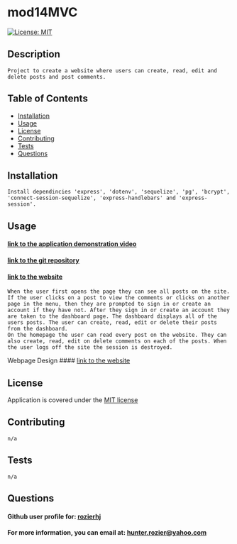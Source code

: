 # mod14MVC
  [![License: MIT](https://img.shields.io/badge/License-MIT-yellow.svg)](https://opensource.org/licenses/MIT)

  ## Description 
    Project to create a website where users can create, read, edit and delete posts and post comments.  

  ## Table of Contents

  - [Installation](#installation)
  - [Usage](#usage)
  - [License](#license)
  - [Contributing](#contributing)
  - [Tests](#tests)
  - [Questions](#questions)  

  ## Installation
    Install dependincies 'express', 'dotenv', 'sequelize', 'pg', 'bcrypt', 'connect-session-sequelize', 'express-handlebars' and 'express-session'.

  ## Usage

  #### [link to the application demonstration video](https://app.screencastify.com/v3/watch/oOvTP1xMRS3GOdTjgjyN)
  #### [link to the git repository](https://github.com/rozierhj/mod14MVC)
  #### [link to the website](https://mod14mvc-stbk.onrender.com/)

    When the user first opens the page they can see all posts on the site. If the user clicks on a post to view the comments or clicks on another page in the menu, then they are prompted to sign in or create an account if they have not. After they sign in or create an account they are taken to the dashboard page. The dashboard displays all of the users posts. The user can create, read, edit or delete their posts from the dashboard.
    On the homepage the user can read every post on the website. They can also create, read, edit on delete comments on each of the posts. When the user logs off the site the session is destroyed.
  

  Webpage Design
    #### [link to the website](https://mod14mvc-stbk.onrender.com/)

  ## License

  Application is covered under the [MIT license](https://opensource.org/licenses/MIT)

  ## Contributing
    n/a

  ## Tests
    n/a

  ## Questions

  #### Github user profile for: [rozierhj](https://github.com/rozierhj)
  #### For more information, you can email at: [hunter.rozier@yahoo.com](hunter.rozier@yahoo.com)